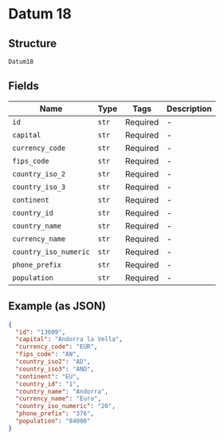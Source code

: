 
# Datum 18

## Structure

`Datum18`

## Fields

| Name | Type | Tags | Description |
|  --- | --- | --- | --- |
| `id` | `str` | Required | - |
| `capital` | `str` | Required | - |
| `currency_code` | `str` | Required | - |
| `fips_code` | `str` | Required | - |
| `country_iso_2` | `str` | Required | - |
| `country_iso_3` | `str` | Required | - |
| `continent` | `str` | Required | - |
| `country_id` | `str` | Required | - |
| `country_name` | `str` | Required | - |
| `currency_name` | `str` | Required | - |
| `country_iso_numeric` | `str` | Required | - |
| `phone_prefix` | `str` | Required | - |
| `population` | `str` | Required | - |

## Example (as JSON)

```json
{
  "id": "13609",
  "capital": "Andorra la Vella",
  "currency_code": "EUR",
  "fips_code": "AN",
  "country_iso2": "AD",
  "country_iso3": "AND",
  "continent": "EU",
  "country_id": "1",
  "country_name": "Andorra",
  "currency_name": "Euro",
  "country_iso_numeric": "20",
  "phone_prefix": "376",
  "population": "84000"
}
```

